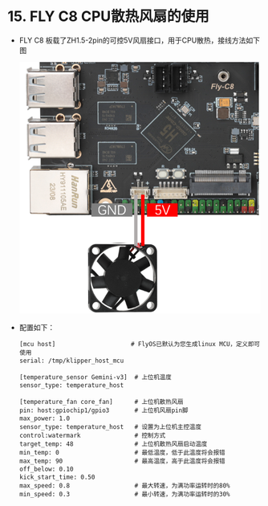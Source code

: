 

# 15. FLY C8 CPU散热风扇的使用

* FLY C8 板载了ZH1.5-2pin的可控5V风扇接口，用于CPU散热，接线方法如下图

  ![soc_fan](../../images/boards/fly_c8/soc_fan.png)

* 配置如下：

  ```
  [mcu host]                     # FlyOS已默认为您生成linux MCU，定义即可使用           
  serial: /tmp/klipper_host_mcu 
  
  [temperature_sensor Gemini-v3]  # 上位机温度
  sensor_type: temperature_host
  
  [temperature_fan core_fan]      # 上位机散热风扇
  pin: host:gpiochip1/gpio3       # 上位机风扇pin脚
  max_power: 1.0
  sensor_type: temperature_host   # 设置为上位机主控温度
  control:watermark               # 控制方式
  target_temp: 48                 # 上位机散热风扇启动温度
  min_temp: 0                     # 最低温度，低于此温度将会报错
  max_temp: 90                    # 最高温度，高于此温度将会报错
  off_below: 0.10
  kick_start_time: 0.50
  max_speed: 0.8                  # 最大转速，为满功率运转时的80%
  min_speed: 0.3                  # 最小转速，为满功率运转时的30%
  
  ```
  
  
